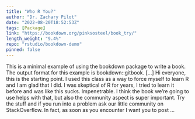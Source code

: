 ```yaml
---
title: "Who R You?"
author: "Dr. Zachary Pilot"
date: "2022-08-20T18:52:53Z"
tags: [Package]
link: "https://bookdown.org/pinksosteel/book_try/"
length_weight: "9.4%"
repo: "rstudio/bookdown-demo"
pinned: false
---
```


This is a minimal example of using the bookdown package to write a book. The output format for this example is bookdown::gitbook. [...] Hi everyone, this is the starting point. I used this class as a way to force myself to learn R and I am glad that I did. I was skeptical of R for years, I tried to learn it before and was like this sucks. Impenetrable. I think the book we’re going to use helps with that, but also the community aspect is super important. Try the stuff and if you run into a problem ask our little community on StackOverflow. In fact, as soon as you encounter I want you to post ...
